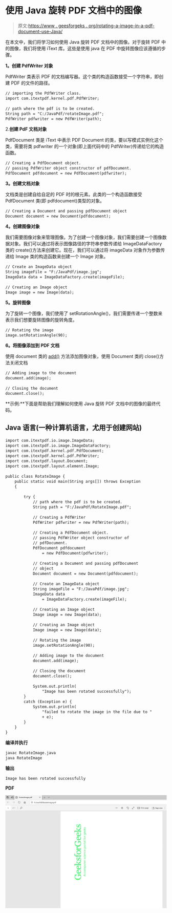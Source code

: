 # 使用 Java 旋转 PDF 文档中的图像

> 原文:[https://www . geesforgeks . org/rotating-a-image-in-a-pdf-document-use-Java/](https://www.geeksforgeeks.org/rotating-an-image-in-a-pdf-document-using-java/)

在本文中，我们将学习如何使用 Java 旋转 PDF 文档中的图像。对于旋转 PDF 中的图像，我们将使用 iText 库。这些是使用 java 在 PDF 中旋转图像应该遵循的步骤。

**1。创建 PdfWriter 对象**

PdfWriter 类表示 PDF 的文档编写器。这个类的构造函数接受一个字符串，即创建 PDF 的文件的路径。

```
// importing the PdfWriter class. 
import com.itextpdf.kernel.pdf.PdfWriter; 

// path where the pdf is to be created. 
String path = "C:/JavaPdf/rotateImage.pdf"; 
PdfWriter pdfwriter = new PdfWriter(path);
```

2.**创建 PdF 文档对象**

PdfDocument 类是 iText 中表示 PDF Document 的类，要以写模式实例化这个类，需要将类 pdfwriter 的一个对象(即上面代码中的 PdfWriter)传递给它的构造函数。

```
// Creating a PdfDocument object. 
// passing PdfWriter object constructor of pdfDocument. 
PdfDocument pdfdocument = new PdfDocument(pdfwriter); 
```

**3。创建文档对象**

文档类是创建自给自足的 PDF 时的根元素。此类的一个构造函数接受 PdfDocument 类(即 pdfdocument)类型的对象。

```
// Creating a Document and passing pdfDocument object 
Document document = new Document(pdfdocument); 
```

**4。创建图像对象**

我们需要图像对象来管理图像。为了创建一个图像对象，我们需要创建一个图像数据对象。我们可以通过将表示图像路径的字符串参数传递给 ImageDataFactory 类的 create()方法来创建它。现在，我们可以通过将 imageData 对象作为参数传递给 Image 类的构造函数来创建一个 Image 对象。

```
// Create an ImageData object 
String imageFile = "F:/JavaPdf/image.jpg"; 
ImageData data = ImageDataFactory.create(imageFile); 

// Creating an Image object 
Image image = new Image(data);
```

**5。旋转图像**

为了旋转一个图像，我们使用了 setRotationAngle()，我们需要传递一个整数来表示我们想要旋转图像的旋转角度。

```
// Rotating the image 
image.setRotationAngle(90);
```

**6。将图像添加到 PDF 文档**

使用 document 类的 [add()](https://www.google.com/url?client=internal-element-cse&cx=009682134359037907028:tj6eafkv_be&q=https://www.geeksforgeeks.org/list-add-method-in-java-with-examples/&sa=U&ved=2ahUKEwiRhqq3sYbtAhWbzjgGHS9AC7EQFjAAegQIBRAB&usg=AOvVaw1uuVFlV1opg0Yvv-F04TIs) 方法添加图像对象，使用 Document 类的 close()方法关闭文档

```
// Adding image to the document 
document.add(image); 

// Closing the document  
document.close();
```

**示例:**下面是帮助我们理解如何使用 Java 旋转 PDF 文档中的图像的最终代码。

## Java 语言(一种计算机语言，尤用于创建网站)

```
import com.itextpdf.io.image.ImageData;
import com.itextpdf.io.image.ImageDataFactory;
import com.itextpdf.kernel.pdf.PdfDocument;
import com.itextpdf.kernel.pdf.PdfWriter;
import com.itextpdf.layout.Document;
import com.itextpdf.layout.element.Image;

public class RotateImage {
    public static void main(String args[]) throws Exception
    {

        try {
            // path where the pdf is to be created.
            String path = "F:/JavaPdf/RotateImage.pdf";

            // Creating a PdfWriter
            PdfWriter pdfwriter = new PdfWriter(path);

            // Creating a PdfDocument object.
            // passing PdfWriter object constructor of
            // pdfDocument.
            PdfDocument pdfdocument
                = new PdfDocument(pdfwriter);

            // Creating a Document and passing pdfDocument
            // object
            Document document = new Document(pdfdocument);

            // Create an ImageData object
            String imageFile = "F:/JavaPdf/image.jpg";
            ImageData data
                = ImageDataFactory.create(imageFile);

            // Creating an Image object
            Image image = new Image(data);

            // Creating an Image object
            Image image = new Image(data);

            // Rotating the image
            image.setRotationAngle(90);

            // Adding image to the document
            document.add(image);

            // Closing the document
            document.close();

            System.out.println(
                "Image has been rotated successfully");
        }
        catch (Exception e) {
            System.out.println(
                "failed to rotate the image in the file due to "
                + e);
        }
    }
}
```

**编译并执行**

```
javac RotateImage.java 
java RotateImage
```

**输出**

```
Image has been rotated successfully
```

**PDF**

![Rotate an image](img/1a7ceedfb579178b4611a4afe567d372.png)